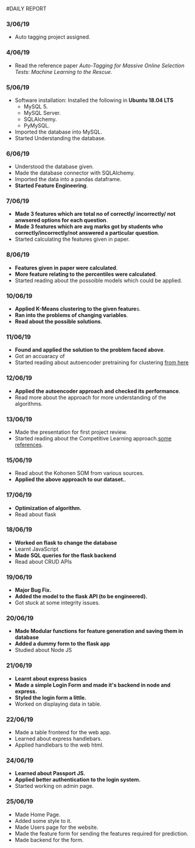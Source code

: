 #DAILY REPORT

### 3/06/19
  - Auto tagging project assigned.
### 4/06/19
  - Read the reference paper _Auto-Tagging for Massive Online Selection Tests: Machine Learning to the Rescue_.
### 5/06/19
  - Software installation: Installed the following in **Ubuntu 18.04 LTS**
    - MySQL 5.
    - MySQL Server.
    - SQLAlchemy.
    - PyMySQL.
  - Imported the database into MySQL.
  - Started Understanding the database.
### 6/06/19
  - Understood the database given.
  - Made the database connector with SQLAlchemy.
  - Imported the data into a pandas dataframe.
  - **Started Feature Engineering**.
### 7/06/19
  - **Made 3 features which are total no of correctly/ incorrectly/ not anwsered options for each question**.
  - **Made 3 features which are avg marks got by students who correctly/incorrectly/not answered a particular question**.
  - Started calculating the features given in paper.
### 8/06/19
  - **Features given in paper were calculated**.
  - **More feature relating to the percentiles were calculated**.
  - Started reading about the possoible models which could be applied.
### 10/06/19
  - **Applied K-Means clustering to the given feature**s.
  - **Ran into the problems of changing variables**.
  - **Read about the possible solutions**.
### 11/06/19
  - **Found and applied the solution to the problem faced above**.
  - Got an accuaracy of 
  - Started reading about autoencoder pretraining for clustering [from here](https://www.dlology.com/blog/how-to-do-unsupervised-clustering-with-keras/)
### 12/06/19
  - **Applied the autoencoder approach and checked its performance**.
  - Read more about the approach for more understanding of the algorithms.
### 13/06/19
  - Made the presentation for first project review.
  - Started reading about the Competitive Learning approach.[some references](http://labs.seas.wustl.edu/bme/raman/Lectures/Lecture10_CompetitiveLearning.pdf).
### 15/06/19
  - Read about the Kohonen SOM from various sources.
  - **Applied the above approach to our dataset.**.
### 17/06/19
  - **Optimization of algorithm.**
  - Read about flask
### 18/06/19
  - **Worked on flask to change the database**
  - Learnt JavaScript
  - **Made SQL queries for the flask backend**
  - Read about CRUD APIs
### 19/06/19
  - **Major Bug Fix.**
  - **Added the model to the flask API (to be engineered).**
  - Got stuck at some integrity issues.
### 20/06/19
  - **Made Modular functions for feature generation and saving them in database**
  - **Added a dummy form to the flask app**
  - Studied about Node JS
### 21/06/19
  - **Learnt about express basics**
  - **Made a simple Login Form and made it's backend in node and express.**
  - **Styled the login form a little.**
  - Worked on displaying data in table.
### 22/06/19
  - Made a table frontend for the web app.
  - Learned about express handlebars.
  - Applied handlebars to the web html.
### 24/06/19 
  - **Learned about Passport JS.**
  - **Applied better authentication to the login system.**
  - Started working on admin page.
### 25/06/19
  - Made Home Page.
  - Added some style to it.
  - Made Users page for the website.
  - Made the feature form for sending the features required for prediction.
  - Made backend for the form.

